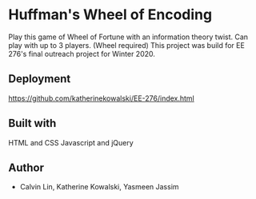 # Huffman's Wheel of Encoding

Play this game of Wheel of Fortune with an information theory twist. Can play with up to 3 players. (Wheel required) This project was build for EE 276's final outreach project for Winter 2020.

## Deployment

https://github.com/katherinekowalski/EE-276/index.html

## Built with

HTML and CSS
Javascript and jQuery

## Author

* Calvin Lin, Katherine Kowalski, Yasmeen Jassim
